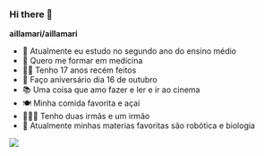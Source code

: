 ### Hi there 👋


**aillamari/aillamari**


- 🏫 Atualmente eu estudo no segundo ano do ensino médio 
- 🌱 Quero me formar em medicina 
- 🙋‍♀️ Tenho 17 anos recém feitos 
- 🤔 Faço aniversário dia 16 de outubro 
- 📚 Uma coisa que amo fazer e ler e ir ao cinema
- 🍽 Minha comida favorita e açaí 
- 👩‍👧‍👦 Tenho duas irmãs e um irmão 
- 📓 Atualmente minhas materias favoritas são robótica e biologia


![](https://gizmodo.uol.com.br/wp-content/blogs.dir/8/files/2021/02/nyan-cat.gif)
